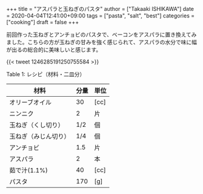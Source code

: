 +++
title = "アスパラと玉ねぎのパスタ"
author = ["Takaaki ISHIKAWA"]
date = 2020-04-04T12:41:00+09:00
tags = ["pasta", "salt", "best"]
categories = ["cooking"]
draft = false
+++

前回作った玉ねぎとアンチョビのパスタで、ベーコンをアスパラに置き換えてみました。こちらの方が玉ねぎの甘みを強く感じられて、アスパラの水分で味に幅が出るの総合的に美味しいと感じます。

{{< tweet 1246285191250755584 >}}

<div class="table-caption">
  <span class="table-number">Table 1</span>:
  レシピ（材料・二皿分）
</div>

| 材料       | 分量 | 単位 |
|----------|----|----|
| オリーブオイル | 30  | [cc] |
| ニンニク   | 2   | 片   |
| 玉ねぎ（くし切り） | 1/2 | 個   |
| 玉ねぎ（みじん切り） | 1/4 | 個   |
| アンチョビ | 1.5 | 片   |
| アスパラ   | 2   | 本   |
| 茹で汁(1.1%) | 40  | [cc] |
| パスタ     | 170 | [g]  |
